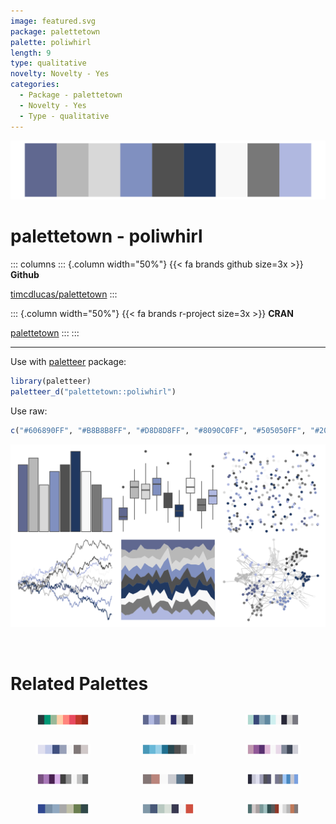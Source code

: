 ```yaml
---
image: featured.svg
package: palettetown
palette: poliwhirl
length: 9
type: qualitative
novelty: Novelty - Yes
categories:
  - Package - palettetown
  - Novelty - Yes
  - Type - qualitative
---
```


![](featured.svg)

# palettetown - poliwhirl 

::: columns
::: {.column width="50%"}
{{< fa brands github size=3x >}}
**Github**

[timcdlucas/palettetown](https://github.com/timcdlucas/palettetown)
:::

::: {.column width="50%"}
{{< fa brands r-project size=3x >}}
**CRAN**

[palettetown](https://CRAN.R-project.org/package=palettetown)
:::
:::

<hr> 

Use with [paletteer](https://emilhvitfeldt.github.io/paletteer/) package:

```r
library(paletteer)
paletteer_d("palettetown::poliwhirl")
```

Use raw:

```r
c("#606890FF", "#B8B8B8FF", "#D8D8D8FF", "#8090C0FF", "#505050FF", "#203860FF", "#F8F8F8FF", "#787878FF", "#B0B8E0FF")
``` 

![](examples.png) 

<br>

# Related Palettes

<div class="list" style="display: grid; grid-template-columns: auto auto auto;"> <figure class="figure">
<a href="../../awtools/a_palette/"> <img src="../../awtools/a_palette/featured.svg" style="width: 100%;" class="figure-img"></a>
</figure> <figure class="figure">
<a href="../../palettetown/poliwrath/"> <img src="../../palettetown/poliwrath/featured.svg" style="width: 100%;" class="figure-img"></a>
</figure> <figure class="figure">
<a href="../../palettetown/remoraid/"> <img src="../../palettetown/remoraid/featured.svg" style="width: 100%;" class="figure-img"></a>
</figure> <figure class="figure">
<a href="../../palettetown/dewgong/"> <img src="../../palettetown/dewgong/featured.svg" style="width: 100%;" class="figure-img"></a>
</figure> <figure class="figure">
<a href="../../palettetown/wobbuffet/"> <img src="../../palettetown/wobbuffet/featured.svg" style="width: 100%;" class="figure-img"></a>
</figure> <figure class="figure">
<a href="../../palettetown/grimer/"> <img src="../../palettetown/grimer/featured.svg" style="width: 100%;" class="figure-img"></a>
</figure> <figure class="figure">
<a href="../../palettetown/cloyster/"> <img src="../../palettetown/cloyster/featured.svg" style="width: 100%;" class="figure-img"></a>
</figure> <figure class="figure">
<a href="../../DresdenColor/whitenight/"> <img src="../../DresdenColor/whitenight/featured.svg" style="width: 100%;" class="figure-img"></a>
</figure> <figure class="figure">
<a href="../../palettetown/glalie/"> <img src="../../palettetown/glalie/featured.svg" style="width: 100%;" class="figure-img"></a>
</figure> <figure class="figure">
<a href="../../nord/baie_mouton/"> <img src="../../nord/baie_mouton/featured.svg" style="width: 100%;" class="figure-img"></a>
</figure> <figure class="figure">
<a href="../../palettetown/steelix/"> <img src="../../palettetown/steelix/featured.svg" style="width: 100%;" class="figure-img"></a>
</figure> <figure class="figure">
<a href="../../palettetown/donphan/"> <img src="../../palettetown/donphan/featured.svg" style="width: 100%;" class="figure-img"></a>
</figure> 
</div>
